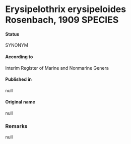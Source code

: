 Erysipelothrix erysipeloides Rosenbach, 1909 SPECIES
=======

#### Status
SYNONYM

#### According to
Interim Register of Marine and Nonmarine Genera

#### Published in
null

#### Original name
null

### Remarks
null